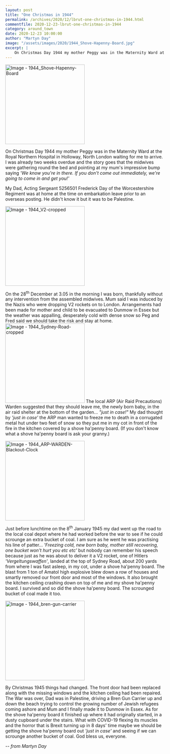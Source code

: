 ```yaml
---
layout: post
title: "One Christmas in 1944"
permalink: /archives/2020/12/lbrut-one-christmas-in-1944.html
commentfile: 2020-12-23-lbrut-one-christmas-in-1944
category: around_town
date: 2020-12-23 10:00:00
author: "Martyn Day"
image: "/assets/images/2020/1944_Shove-Hapenny-Board.jpg"
excerpt: |
    On Christmas Day 1944 my mother Peggy was in the Maternity Ward at the Royal Northern Hospital in Holloway, North London waiting for me to arrive. I was already two weeks overdue and the story goes that the midwives were gathering round the bed and pointing at my mum's impressive bump saying "We know you're in there. If you don't come out immediately, we're going to come in and get you!"
---
```

<a href="/assets/images/2020/1944_Shove-Hapenny-Board.jpg" title="Click for a larger image"><img src="/assets/images/2020/1944_Shove-Hapenny-Board-thumb.jpg" width="250" alt="Image - 1944_Shove-Hapenny-Board"  class="photo right"/></a>

On Christmas Day 1944 my mother Peggy was in the Maternity Ward at the Royal Northern Hospital in Holloway, North London waiting for me to arrive. I was already two weeks overdue and the story goes that the midwives were gathering round the bed and pointing at my mum's impressive bump saying *'We know you're in there. If you don't come out immediately, we're going to come in and get you!'*

My Dad, Acting Sergeant 5256501 Frederick Day of the Worcestershire Regiment was at home at the time on embarkation leave prior to an overseas posting. He didn't know it but it was to be Palestine.

<a href="/assets/images/2020/1944_V2-cropped.jpg" title="Click for a larger image"><img src="/assets/images/2020/1944_V2-cropped-thumb.jpg" width="250" alt="Image - 1944_V2-cropped"  class="photo right"/></a>

On the 28<sup>th</sup> December at 3.05 in the morning I was born, thankfully without any intervention from the assembled midwives.  Mum said I was induced by the Nazis who were dropping V2 rockets on to London. Arrangements had been made for mother and child to be evacuated to Dunmow in Essex but the weather was appalling, desperately cold with dense snow so Peg and Fred said we should take the risk and stay at home. <a href="/assets/images/2020/1944_Sydney-Road-cropped.jpg" title="Click for a larger image"><img src="/assets/images/2020/1944_Sydney-Road-cropped-thumb.jpg" width="250" alt="Image - 1944_Sydney-Road-cropped"  class="photo right"/></a> The local ARP (Air Raid Precautions) Warden suggested that they should leave me, the newly born baby, in the air raid shelter at the bottom of the garden... *"just in case!"* My dad thought by *'just in case'* the ARP man wanted to freeze me to death in a corrugated metal hut under two feet of snow so they put me in my cot in front of the fire in the kitchen covered by a shove ha'penny board. (If you don't know what a shove ha'penny board is ask your granny.)

<a href="/assets/images/2020/1944_ARP-WARDEN-Blackout-Clock.jpg" title="Click for a larger image"><img src="/assets/images/2020/1944_ARP-WARDEN-Blackout-Clock-thumb.jpg" width="250" alt="Image - 1944_ARP-WARDEN-Blackout-Clock"  class="photo right"/></a>

Just before lunchtime on the 8<sup>th</sup> January 1945 my dad went up the road to the local coal depot where he had worked before the war to see if he could scrounge an extra bucket of coal. I am sure as he went he was practising his line of patter... *'Freezing cold, new born baby, mother still recovering, one bucket won't hurt you etc etc'* but nobody can remember his speech because just as he was about to deliver it a V2 rocket, one of Hitlers *'Vergeltungswaffen'*, landed at the top of Sydney Road, about 200 yards from where I was fast asleep, in my cot, under a shove ha'penny board. The blast from 1 ton of Amatol high explosive blew down a row of houses and smartly removed our front door and most of the windows. It also brought the kitchen ceiling crashing down on top of me and my shove ha'penny board. I survived and so did the shove ha'penny board.  The scrounged bucket of coal made it too.

<a href="/assets/images/2020/1944_bren-gun-carrier.jpg" title="Click for a larger image"><img src="/assets/images/2020/1944_bren-gun-carrier-thumb.jpg" width="250" alt="Image - 1944_bren-gun-carrier"  class="photo right"/></a>

By Christmas 1945 things had changed. The front door had been replaced along with the missing windows and the kitchen ceiling had been repaired. The War was over, Dad was in Palestine, driving a Bren Gun Carrier up and down the beach trying to control the growing number of Jewish refugees coming ashore and Mum and I finally made it to Dunmow in Essex. As for the shove ha'penny board it finished up where it had originally started, in a dusty cupboard under the stairs. What with COVID-19 flexing its muscles and the horror that is Brexit turning up in 8 days' time maybe we should be getting the shove ha'penny board out *'just in case'* and seeing if we can scrounge another bucket of coal. God bless us, everyone.


<cite>-- from Martyn Day</cite>
